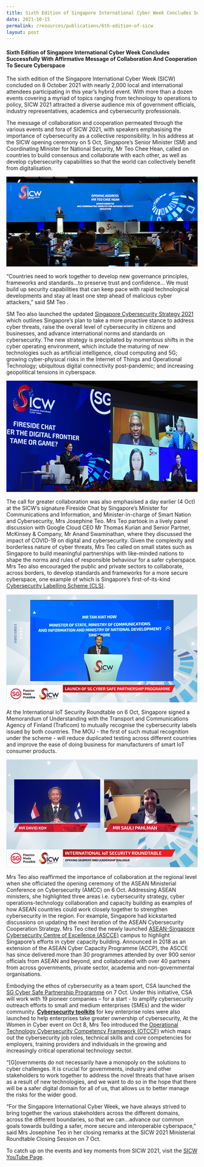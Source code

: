 ```yaml
---
title: Sixth Edition of Singapore International Cyber Week Concludes Successfully
date: 2021-10-15
permalink: /resources/publications/6th-edition-of-sicw
layout: post
---
```

#### **Sixth Edition of Singapore International Cyber Week Concludes Successfully With Affirmative Message of Collaboration And Cooperation To Secure Cyberspace**

The sixth edition of the Singapore International Cyber Week (SICW) concluded on 8 October 2021 with nearly 2,000 local and international attendees participating in this year’s hybrid event. With more than a dozen events covering a myriad of topics ranging from technology to operations to policy, SICW 2021 attracted a diverse audience mix of government officials, industry representatives, academics and cybersecurity professionals.

The message of collaboration and cooperation permeated through the various events and fora of SICW 2021, with speakers emphasising the importance of cybersecurity as a collective responsibility. In his address at the SICW opening ceremony on 5 Oct, Singapore’s Senior Minister (SM) and Coordinating Minister for National Security, Mr Teo Chee Hean, called on countries to build consensus and collaborate with each other, as well as develop cybersecurity capabilities so that the world can collectively benefit from digitalisation.

![Image](/images/resource/6th-Edition-SICW-2021-Opening.jpg)

“Countries need to work together to develop new governance principles, frameworks and standards…to preserve trust and confidence…  We must build up security capabilities that can keep pace with rapid technological developments and stay at least one step ahead of malicious cyber attackers,” said SM Teo  .

SM Teo also launched the updated <a href="https://www.csa.gov.sg/News/Publications/singapore-cybersecurity-strategy-2021" target="_blank">Singapore Cybersecurity Strategy 2021</a> which outlines Singapore’s plan to take a more proactive stance to address cyber threats, raise the overall level of cybersecurity in citizens and businesses, and advance international norms and standards on cybersecurity. The new strategy is precipitated by momentous shifts in the cyber operating environment, which include the maturing of new technologies such as artificial intelligence, cloud computing and 5G; growing cyber-physical risks in the Internet of Things and Operational Technology; ubiquitous digital connectivity post-pandemic; and increasing geopolitical tensions in cyberspace.

![Image](/images/resource/6th-Edition-SICW-2021-Fireside-Chat.jpg)

The call for greater collaboration was also emphasised a day earlier (4 Oct) at the SICW’s signature Fireside Chat by Singapore’s Minister for Communications and Information, and Minister-in-charge of Smart Nation and Cybersecurity, Mrs Josephine Teo. Mrs Teo partook in a lively panel discussion with Google Cloud CEO Mr Thomas Kurian and Senior Partner, McKinsey & Company, Mr Anand Swaminathan, where they discussed the impact of COVID-19 on digital and cybersecurity. Given the complexity and borderless nature of cyber threats, Mrs Teo called on small states such as Singapore to build meaningful partnerships with like-minded nations to shape the norms and rules of responsible behaviour for a safer cyberspace. Mrs Teo also encouraged the public and private sectors to collaborate, across borders, to develop standards and frameworks for a more secure cyberspace, one example of which is Singapore’s first-of-its-kind <a href="https://www.csa.gov.sg/Programmes/cybersecurity-labelling" target="_blank">Cybersecurity Labelling Scheme (CLS)</a>. 

![Image](/images/resource/6th-Edition-SICW-Launch-SG-Cyber-Safe-Prog.jpg)

At the International IoT Security Roundtable on 6 Oct, Singapore signed a Memorandum of Understanding with the Transport and Communications Agency of Finland (Traficom) to mutually recognise the cybersecurity labels issued by both countries. The MOU - the first of such mutual recognition under the scheme - will reduce duplicated testing across different countries and improve the ease of doing business for manufacturers of smart IoT consumer products.

![Image](/images/resource/6th-Edition-SICW-IIOTsr.jpg)

Mrs Teo also reaffirmed the importance of collaboration at the regional level when she officiated the opening ceremony of the ASEAN Ministerial Conference on Cybersecurity (AMCC) on 6 Oct. Addressing ASEAN ministers, she highlighted three areas i.e. cybersecurity strategy, cyber operations-technology collaboration and capacity building as examples of how ASEAN countries could work closely together to strengthen cybersecurity in the region. For example, Singapore had kickstarted discussions on updating the next iteration of the ASEAN Cybersecurity Cooperation Strategy. Mrs Teo cited the newly launched  <a href="https://www.csa.gov.sg/News/Press-Releases/asean-singapore-cybersecurity-centre-of-excellence" target="_blank">ASEAN-Singapore Cybersecurity Centre of Excellence (ASCCE)</a> campus to highlight Singapore’s efforts in cyber capacity building.  Announced in 2018 as an extension of the ASEAN Cyber Capacity Programme (ACCP),  the ASCCE has since delivered more than 30 programmes attended by over 900 senior officials from ASEAN and beyond, and collaborated with over 40 partners from across governments, private sector, academia and non-governmental organisations.

Embodying the ethos of cybersecurity as a team sport, CSA launched the  <a href="https://www.csa.gov.sg/Programmes/sgcybersafe" target="_blank">SG Cyber Safe Partnership Programme</a> on 7 Oct. Under this initiative, CSA will work with 19 pioneer companies – for a start - to amplify cybersecurity outreach efforts to small and medium enterprises (SMEs) and the wider community. **<a href="https://www.csa.gov.sg/Programmes/sgcybersafe/cybersecurity-toolkits" target="_blank">Cybersecurity toolkits</a>** for key enterprise roles were also launched to help enterprises take greater ownership of cybersecurity,   At the Women in Cyber event on Oct 8, Mrs Teo introduced the <a href="https://www.csa.gov.sg/News/Publications/operational-technology-cybersecurity-competency-framework-(otccf)" target="_blank">Operational Technology Cybersecurity Competency Framework (OTCCF)</a> which maps out the cybersecurity job roles, technical skills and core competencies for employers, training providers and individuals in the growing and increasingly critical operational technology sector. 

“[G]overnments do not necessarily have a monopoly on the solutions to cyber challenges. It is crucial for governments, industry and other stakeholders to work together to address the novel threats that have arisen as a result of new technologies, and we want to do so in the hope that there will be a safer digital domain for all of us, that allows us to better manage the risks for the wider good.

“For the Singapore International Cyber Week, we have always strived to bring together the various stakeholders across the different domains, across the different boundaries, so that we can…advance our common goals towards building a safer, more secure and interoperable cyberspace,” said Mrs Josephine Teo in her closing remarks at the SICW 2021 Ministerial Roundtable Closing Session on 7 Oct.

To catch up on the events and key moments from SICW 2021, visit the <a href="https://www.youtube.com/c/singaporeinternationalcyberweek/videos" target="_blank">SICW YouTube Page</a>.